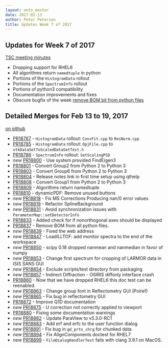 ```yaml
---
layout: onto_master
date: 2017-02-13
author: Peter Peterson
title: Updates Week 7 of 2017
---
```

Updates for Week 7 of 2017
--------------------------

[TSC meeting minutes](https://github.com/mantidproject/documents/blob/master/Project-Management/TechnicalSteeringCommittee/meetings/2017/TSC-meeting-2017-02-14.md)

* Dropping support for RHEL6
* All algorithms return `namedtuple` in python
* Portions of the `HistogramData` rollout
* Portions of the `SpectrumInfo` rollout
* Portions of python3 compatibility
* Documentation improvements and fixes
* Obscure bugfix of the week [remove BOM bit from python files](https://github.com/mantidproject/mantid/pull/18837)

Detailed Merges for Feb 13 to 19, 2017
--------------------------------------
[on github](https://github.com/mantidproject/mantid/pulls?q=is%3Apr+merged%3A2017-02-14..2017-02-19)

* [PR18767](https://github.com/mantidproject/mantid/pull/18767) - `HistogramData` rollout: `ConvFit.cpp` to `ResNorm.cpp`
* [PR18785](https://github.com/mantidproject/mantid/pull/18785) - `HistogramData` rollout: `OpjFile.cpp` to `vtkDataSetToScaledDataSetTest.h`
* [PR18786](https://github.com/mantidproject/mantid/pull/18786) - `SpectrumInfo` rollout: `SetScalingPSD`
* *new* [PR18800](https://github.com/mantidproject/mantid/pull/18800) - Use system provided FindEigen3
* [PR18801](https://github.com/mantidproject/mantid/pull/18801) - Convert Group2 from Python 2 to Python 3
* [PR18803](https://github.com/mantidproject/mantid/pull/18803) - Convert Group6 from Python 2 to Python 3
* [PR18804](https://github.com/mantidproject/mantid/pull/18804) - Release notes link in first time setup using qthelp
* [PR18808](https://github.com/mantidproject/mantid/pull/18808) - Convert Group1 from Python 2 to Python 3
* [PR18809](https://github.com/mantidproject/mantid/pull/18809) - Algorithms return namedtuple
* [PR18810](https://github.com/mantidproject/mantid/pull/18810) - dynamicPDF: Remove unused buttons
* *new* [PR18818](https://github.com/mantidproject/mantid/pull/18818) - Fix MS Corrections Producing nan/0 error values
* *new* [PR18819](https://github.com/mantidproject/mantid/pull/18819) - Refactor SplineBackground
* *new* [PR18831](https://github.com/mantidproject/mantid/pull/18831) - Avoid synchronization issues with `ParameterMap::setDetectorInfo`
* [PR18833](https://github.com/mantidproject/mantid/pull/18833) - Added check for if nonorthogonal axes should be displayed
* [PR18837](https://github.com/mantidproject/mantid/pull/18837) - Remove BOM from all python files.
* *new* [PR18839](https://github.com/mantidproject/mantid/pull/18839) - Fixed the web address
* *new* [PR18847](https://github.com/mantidproject/mantid/pull/18847) - LoadILLTOF: add monitor spectra to the end of the workspace
* *new* [PR18850](https://github.com/mantidproject/mantid/pull/18850) - scipy 0.18 dropped nanmean and nanmedian in favor of numpy
* *new* [PR18853](https://github.com/mantidproject/mantid/pull/18853) - Change first spectrum for cropping of LARMOR data in ISIS SANS GUI
* *new* [PR18854](https://github.com/mantidproject/mantid/pull/18854) - Exclude scripts/test directory from packaging
* *new* [PR18857](https://github.com/mantidproject/mantid/pull/18857) - Indirect Diffraction - OSIRIS diffonly interface crash
* [PR18860](https://github.com/mantidproject/mantid/pull/18860) - Now that we have dropped RHEL6 this doc test can be reenabled.
* *new* [PR18863](https://github.com/mantidproject/mantid/pull/18863) - Change group font in Reflectometry GUI (Polref)
* *new* [PR18865](https://github.com/mantidproject/mantid/pull/18865) - Fix bug in reflectometry GUI
* [PR18872](https://github.com/mantidproject/mantid/pull/18872) - Improve Q1D documentation
* *new* [PR18875](https://github.com/mantidproject/mantid/pull/18875) - U correction not correctly applied to viewport
* [PR18880](https://github.com/mantidproject/mantid/pull/18880) - Fixing some documentation warnings
* *new* [PR18882](https://github.com/mantidproject/mantid/pull/18882) - Update ParaView to v5.3.0-RC1
* *new* [PR18883](https://github.com/mantidproject/mantid/pull/18883) - Add erf and erfc to the user function dialog
* *new* [PR18891](https://github.com/mantidproject/mantid/pull/18891) - Fix bug in `gd_prtn_chrg` for chunked data
* *new* [PR18894](https://github.com/mantidproject/mantid/pull/18894) - Fix AlignComponents doctest for RHEL7
* *new* [PR18899](https://github.com/mantidproject/mantid/pull/18899) - `FileDialogHandlerTest` fails with clang 3.9.1 on MacOS.
